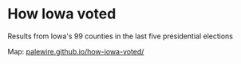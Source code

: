 # How Iowa voted

Results from Iowa's 99 counties in the last five presidential elections

Map: [palewire.github.io/how-iowa-voted/](https://palewire.github.io/how-iowa-voted/)
